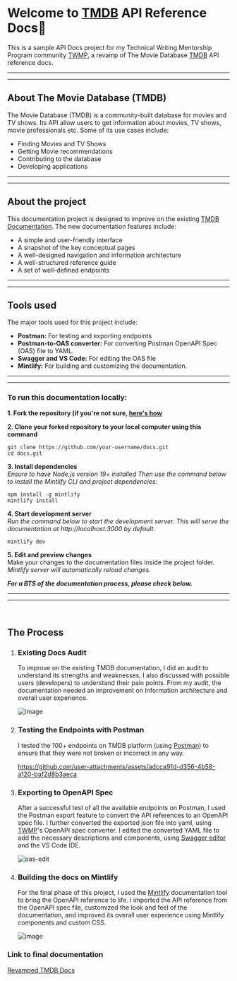 # Welcome to [TMDB](https://www.themoviedb.org/) API Reference Docs👋
This is a sample API Docs project for my Technical Writing Mentorship Program community [TWMP](https://technicalwritingmp.com/), a revamp of The Movie Database [TMDB](https://www.themoviedb.org/) API reference docs. <br/>
*********************************************************************************************************************************************************************************
*********************************************************************************************************************************************************************************

## About The Movie Database (TMDB)
The Movie Database (TMDB) is a community-built database for movies and TV shows. Its API allow users to get information about movies, TV shows, movie professionals etc.
Some of its use cases include:
- Finding Movies and TV Shows
- Getting Movie recommendations
- Contributing to the database
- Developing applications
*********************************************************************************************************************************************************************************
*********************************************************************************************************************************************************************************
## About the project
This documentation project is designed to improve on the existing [TMDB Documentation](https://www.themoviedb.org/). The new documentation features include:
- A simple and user-friendly interface
- A snapshot of the key conceptual pages
- A well-designed navigation and information architecture
- A well-structured reference guide
- A set of well-defined endpoints
*********************************************************************************************************************************************************************************
*********************************************************************************************************************************************************************************

## Tools used
The major tools used for this project include:
- **Postman:** For testing and exporting endpoints
- **Postman-to-OAS converter:** For converting Postman OpenAPI Spec (OAS) file to YAML.
- **Swagger and VS Code:** For editing the OAS file
- **Mintlify:** For building and customizing the documentation.
  
*********************************************************************************************************************************************************************************
*********************************************************************************************************************************************************************************

### To run this documentation locally:
**1. Fork the repository (if you're not sure, [here's how](https://docs.github.com/en/pull-requests/collaborating-with-pull-requests/working-with-forks/fork-a-repo)**  

**2. Clone your forked repository to your local computer using this command** 
```
git clone https://github.com/your-username/docs.git
cd docs.git
```

**3. Install dependencies** <br/>
*Ensure to have Node.js version 19+ installed*
*Then use the command below to install the Mintlify CLI and project dependencies:*
```
npm install -g mintlify
mintlify install
```

**4. Start development server** <br/>
*Run the command below to start the development server. This will serve the documentation at http://localhost:3000 by default.*
```
mintlify dev
```
**5. Edit and preview changes** <br/>
Make your changes to the documentation files inside the project folder.
*Mintlify server will automatically reload changes.*

***For a BTS of the documentation process, please check below.***
*********************************************************************************************************************************************************************************
*********************************************************************************************************************************************************************************


<br/>

## The Process

1. ### Existing Docs Audit
   To improve on the existing TMDB documentation, I did an audit to understand its strengths and weaknesses, I also discussed with possible users (developers) to understand their pain points. From my audit, the documentation needed an improvement on Information architecture and overall user experience.
   
   ![image](https://github.com/user-attachments/assets/b0912734-3ba0-4b2e-85a1-d781c3b7d0dd)


3. ### Testing the Endpoints with Postman
   I tested the 100+ endpoints on TMDB platform (using [Postman](postman.com)) to ensure that they were not broken or incorrect in any way.

   https://github.com/user-attachments/assets/adcca91d-d356-4b58-a120-baf2d8b3aeca


4. ### Exporting to OpenAPI Spec
   After a successful test of all the available endpoints on Postman, I used the Postman export feature to convert the API references to an OpenAPI spec file. I further converted the exported json file into yaml, using [TWMP](https://technicalwritingmp.com/)'s OpenAPI spec converter. I edited the converted YAML file to add the necessary descriptions and components, using [Swagger editor](https://editor.swagger.io/) and the VS Code IDE.
   
   ![oas-edit](https://github.com/user-attachments/assets/1eae03c1-3964-4de9-8ced-3b148479ba7c)


6. ### Building the docs on Mintlify
   For the final phase of this project, I used the [Mintlify](https://mintlify.com/) documentation tool to bring the OpenAPI reference to life. I imported the API reference from the OpenAPI spec file, customized the look and feel of the documentation, and improved its overall user experience using Mintlify components and custom CSS.
   
   ![image](https://github.com/user-attachments/assets/0d360eab-3857-40ae-9c67-b4d87ccf0f41)

### Link to final documentation
[Revamped TMDB Docs](https://wisdomnwokocha.mintlify.app/)

